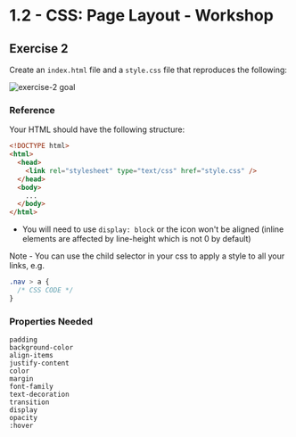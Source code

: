 # 1.2 - CSS: Page Layout - Workshop

## Exercise 2

Create an `index.html` file and a `style.css` file that reproduces the following:

![exercise-2 goal](../../__lecture/assets/ex-2-goal.gif)

### Reference

Your HTML should have the following structure:

```html
<!DOCTYPE html>
<html>
  <head>
    <link rel="stylesheet" type="text/css" href="style.css" />
  </head>
  <body>
    ...
  </body>
</html>
```

<!-- - Set the body margin to 0 -->
<!-- - Give the `<body>` a `0` margin. -->
<!-- - Use the Poppins font (google fonts) -->
  <!-- - Go to google fonts and look for it, follow the instructions. -->
  <!-- - You will have to add a `<link>` tag in the head of your HTML file. -->
<!-- - The apple icon is in the imgs folder. -->
- You will need to use `display: block` or the icon won't be aligned (inline elements are affected by line-height which is not 0 by default)
<!-- - The background color for the navbar is `#3a3633` -->
<!-- - To remove the default underline style on anchor tags you can use `text-decoration: none` -->
<!-- - You can use the `href="#"` attribute on `<a>` to make the anchor tags behave like links (with hand cursor). `#` refers to the current page (so the link will just reload the page) -->
<!-- - You will need to use the `:hover` pseudo selector on the navbar links and change the opacity. -->
<!-- - In order to have a smooth transition for the opacity, you will need to use the `transition` css property. -->
  <!-- - Recommended transition time is **0.2s** and easing function is _ease-in-out_ -->

Note - You can use the child selector in your css to apply a style to all your links, e.g.

```css
.nav > a {
  /* CSS CODE */
}
```

### Properties Needed

```
padding
background-color
align-items
justify-content
color
margin
font-family
text-decoration
transition
display
opacity
:hover
```

